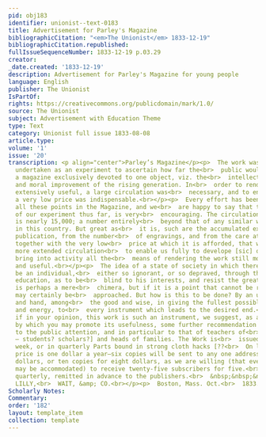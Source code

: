 ```yaml
---
pid: obj183
identifier: unionist--text-0183
title: Advertisement for Parley's Magazine
bibliographicCitation: "<em>The Unionist</em> 1833-12-19"
bibliographicCitation.republished: 
fullIssueSequenceNumber: 1833-12-19 p.03.29
creator: 
_date.created: '1833-12-19'
description: Advertisement for Parley's Magazine for young people
language: English
publisher: The Unionist
IsPartOf: 
rights: https://creativecommons.org/publicdomain/mark/1.0/
source: The Unionist
subject: Advertisement with Education Theme
type: Text
category: Unionist full issue 1833-08-08
article.type: 
volume: '1'
issue: '20'
transcription: <p align="center">Parley’s Magazine</p><p>  The work was originally
  undertaken as an experiment to ascertain how far the<br>  public would encourage
  a magazine exclusively devoted to one object, viz. the<br>  intellectual instruction
  and moral improvement of the rising generation. In<br>  order to render the work
  extensively useful, a large circulation was<br>  necessary, and to ensure this,
  a very low price was indispensable.<br></p><p>  Every effort has been made to combine
  all these points in the Magazine, and we<br>  are happy to say that the success
  of our experiment thus far, is very<br>  encouraging. The circulation at present
  is nearly 15,000; a number entirely<br>  beyond that of any similar work ever undertaken
  in this country. But great as<br>  it is, such are the accumulated expenses of the
  publication, from the number<br>  of engravings, and from the care attending it,
  together with the very low<br>  price at which it is afforded, that we need a still
  more extended circulation<br>  to enable us fully to develope [sic] our plan, and
  bring into activity all the<br>  means of rendering the work still more efficient
  and useful.<br></p><p>  The idea of a state of society in which there shall not
  be an individual,<br>  either so ignorant, or so depraved, through the faults of
  education, as to be<br>  blind to his interests, and resist the great end of life,
  is perhaps a mere<br>  chimera, but if it is a point that cannot be reached, it
  may certainly be<br>  approached. But how is this to be done? By an union of heart
  and hand, among<br>  the good and wise, in giving the fullest possible activity
  and energy, to<br>  every instrument which leads to the desired end.<br></p><p>  Now,
  if in your opinion, this work is such an instrument, we suggest, as a<br>  means
  by which you may promote its usefulness, some further recommendation of<br>  it
  to the public attention, and in particular to that of teachers of<br>  [indecipherable
  – students? scholars?] and heads of families. The Work is<br>  issued every other
  week, or in quarterly Parts bound in strong cloth hacks [??<br>  On last word]<br></p><p>  The
  price is one dollar a year—six copies will be sent to any one address for<br>  five
  dollars, or ten copies for eight dollars, as we are willing (that every<br>  family
  may be accommodated) to receive twenty-five subscribers for five.<br>  Dollars paid
  quarterly, remitted in advance to the publishers.<br>  &nbsp;&nbsp;&nbsp;&nbsp;&nbsp;&nbsp;&nbsp;&nbsp;&nbsp;&nbsp;&nbsp;
  LILLY,<br>  WAIT, &amp; CO.<br></p><p>  Boston, Mass. Oct.<br>  1833.&nbsp;&nbsp;&nbsp;&nbsp;&nbsp;&nbsp;&nbsp;&nbsp;&nbsp;&nbsp;&nbsp;&nbsp;&nbsp;&nbsp;&nbsp;&nbsp;&nbsp;&nbsp;&nbsp;&nbsp;&nbsp;&nbsp;&nbsp;&nbsp;&nbsp;&nbsp;&nbsp;&nbsp;&nbsp;&nbsp;&nbsp;&nbsp;&nbsp;&nbsp;&nbsp;&nbsp;&nbsp;&nbsp;&nbsp;&nbsp;&nbsp;&nbsp;&nbsp;&nbsp;&nbsp;&nbsp;&nbsp;&nbsp;&nbsp;&nbsp;&nbsp;&nbsp;&nbsp;&nbsp;&nbsp;<br>  14<br></p><p></p>
Scholarly Notes: 
Commentary: 
order: '182'
layout: template_item
collection: template
---
```


